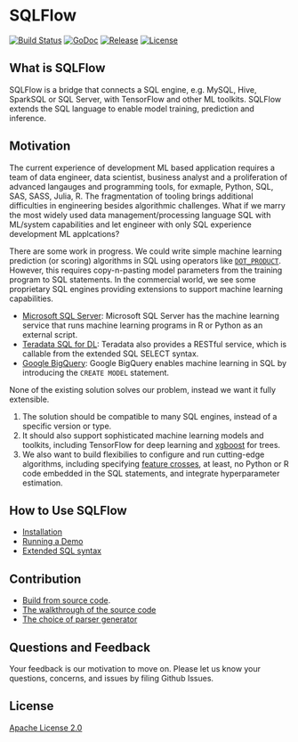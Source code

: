 # SQLFlow

[![Build Status](https://travis-ci.org/sql-machine-learning/sqlflow.svg?branch=develop)](https://travis-ci.org/sql-machine-learning/sqlflow) [![GoDoc](https://godoc.org/github.com/sql-machine-learning/sqlflow?status.svg)](https://godoc.org/github.com/sql-machine-learning/sqlflow) [![Release](https://img.shields.io/github/release/sql-machine-learning/sqlflow.svg)](https://github.com/sql-machine-learning/sqlflow/releases) [![License](https://img.shields.io/badge/license-Apache%202-blue.svg)](LICENSE)

## What is SQLFlow

SQLFlow is a bridge that connects a SQL engine, e.g. MySQL, Hive, SparkSQL or SQL Server, with TensorFlow and other ML toolkits.  SQLFlow extends the SQL language to enable model training, prediction and inference.

## Motivation
The current experience of development ML based application requires a team of data engineer, data scientist, business analyst and a proliferation of advanced langauges and programming tools, for exmaple, Python, SQL, SAS, SASS, Julia, R. The fragmentation of tooling brings additional difficulties in engineering besides algorithmic challenges. What if we marry the most widely used data management/processing language SQL with ML/system capabilities and let engineer with only SQL experience development ML applcations? 

There are some work in progress. We could write simple machine learning prediction (or scoring) algorithms in SQL using operators like [`DOT_PRODUCT`](https://thenewstack.io/sql-fans-can-now-develop-ml-applications/). However, this requires copy-n-pasting model parameters from the training program to SQL statements. In the commercial world, we see some proprietary SQL engines providing extensions to support machine learning capabilities.

 - [Microsoft SQL Server](https://docs.microsoft.com/en-us/sql/advanced-analytics/tutorials/rtsql-create-a-predictive-model-r?view=sql-server-2017): Microsoft SQL Server has the machine learning service that runs machine learning programs in R or Python as an external script.
 - [Teradata SQL for DL](https://www.linkedin.com/pulse/sql-deep-learning-sql-dl-omri-shiv): Teradata also provides a RESTful service, which is callable from the extended SQL SELECT syntax.
 - [Google BigQuery](https://cloud.google.com/bigquery/docs/bigqueryml-intro): Google BigQuery enables machine learning in SQL by introducing the `CREATE MODEL` statement.

None of the existing solution solves our problem, instead we want it fully extensible. 
1. The solution should be compatible to many SQL engines, instead of a specific version or type.
1. It should also support sophisticated machine learning models and toolkits, including TensorFlow for deep learning and [xgboost](https://github.com/dmlc/xgboost) for trees.
1. We also want to build flexibilies to configure and run cutting-edge algorithms, including specifying [feature crosses](https://www.tensorflow.org/api_docs/python/tf/feature_column/crossed_column), at least, no Python or R code embedded in the SQL statements, and integrate hyperparameter estimation.

## How to Use SQLFlow

- [Installation](doc/installation.md)
- [Running a Demo](doc/demo.md)
- [Extended SQL syntax](doc/syntax.md)

## Contribution

- [Build from source code](doc/build.md).
- [The walkthrough of the source code](doc/walkthrough.md)
- [The choice of parser generator](doc/sql_parser.md)

## Questions and Feedback

Your feedback is our motivation to move on. Please let us know your questions, concerns, and issues by filing Github Issues.

## License

[Apache License 2.0](https://github.com/sql-machine-learning/sqlflow/LICENSE)
